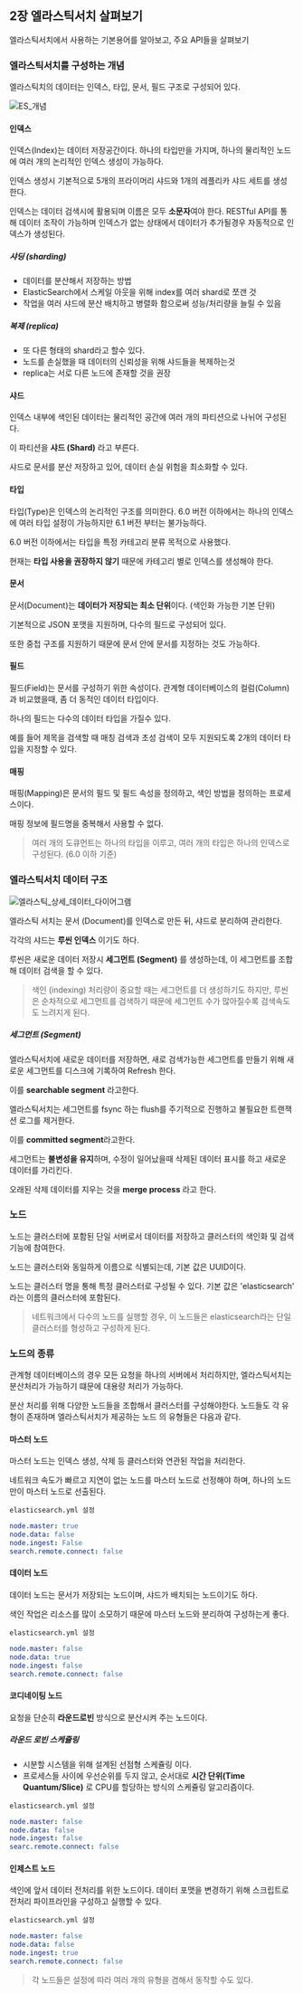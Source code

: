 ## 2장 엘라스틱서치 살펴보기



엘라스틱서치에서 사용하는 기본용어를 알아보고, 주요 API들을 살펴보기





### 엘라스틱서치를 구성하는 개념



엘라스틱치의 데이터는 인덱스, 타입, 문서, 필드 구조로 구성되어 있다.



![ES_개념](../images/ES_개념.png)



#### 인덱스



인덱스(Index)는 데이터 저장공간이다. 하나의 타입만을 가지며, 하나의 물리적인 노드에 여러 개의 논리적인 인덱스 생성이 가능하다. 

인덱스 생성시 기본적으로 5개의 프라이머리 샤드와 1개의 레플리카 샤드 세트를 생성한다.

인덱스는 데이터 검색시에 활용되며 이름은 모두 **소문자**여야 한다. RESTful API를 통해 데이터 조작이 가능하며 인덱스가 없는 상태에서 데이터가 추가될경우 자동적으로 인덱스가 생성된다.



##### 샤딩 (sharding)

- 데이터를 분산해서 저장하는 방법
- ElasticSearch에서 스케일 아웃을 위해 index를 여러 shard로 쪼갠 것
- 작업을 여러 샤드에 분산 배치하고 병렬화 함으로써 성능/처리량을 늘릴 수 있음



##### 복제 (replica)

- 또 다른 형태의 shard라고 할수 있다.
- 노드를 손실했을 때 데이터의 신뢰성을 위해 샤드들을 복제하는것
- replica는 서로 다른 노드에 존재할 것을 권장



#### 샤드



인덱스 내부에 색인된 데이터는 물리적인 공간에 여러 개의 파티션으로 나뉘어 구성된다.

이 파티션을 **샤드 (Shard)** 라고 부른다.

샤드로 문서를 분산 저장하고 있어, 데이터 손실 위험을 최소화할 수 있다.



#### 타입



타입(Type)은 인덱스의 논리적인 구조를 의미한다. 6.0 버전 이하에서는 하나의 인덱스에 여러 타입 설정이 가능하지만 6.1 버전 부터는 불가능하다.

6.0 버전 이하에서는 타입을 특정 카테고리 분류 목적으로 사용했다.

현재는 **타입 사용을 권장하지 않기** 때문에 카테고리 별로 인덱스를 생성해야 한다.



#### 문서



문서(Document)는 **데이터가 저장되는 최소 단위**이다. (색인화 가능한 기본 단위)

기본적으로 JSON 포맷을 지원하며, 다수의 필드로 구성되어 있다.

또한 중첩 구조를 지원하기 때문에 문서 안에 문서를 지정하는 것도 가능하다.



#### 필드



필드(Field)는 문서를 구성하기 위한 속성이다. 관계형 데이터베이스의 컬럼(Column)과 비교했을때, 좀 더 동적인 데이터 타입이다.

하나의 필드는 다수의 데이터 타입을 가질수 있다.

예를 들어 제목을 검색할 때 매칭 검색과 초성 검색이 모두 지원되도록 2개의 데이터 타입을 지정할 수 있다.





#### 매핑



매핑(Mapping)은 문서의 필드 및 필드 속성을 정의하고, 색인 방법을 정의하는 프로세스이다.

매핑 정보에 필드명을 중복해서 사용할 수 없다.



> 여러 개의 도큐먼트는 하나의 타입을 이루고, 여러 개의 타입은 하나의 인덱스로 구성된다. (6.0 이하 기준)





### 엘라스틱서치 데이터 구조





![엘라스틱_상세_데이터_다이어그램](../images/엘라스틱_상세_데이터_다이어그램.png)





엘라스틱 서치는 문서 (Document)를 인덱스로 만든 뒤, 샤드로 분리하여 관리한다.

각각의 샤드는 **루씬 인덱스** 이기도 하다.



루씬은 새로운 데이터 저장시 **세그먼트 (Segment)** 를 생성하는데, 이 세그먼트를 조합해 데이터 검색을 할 수 있다.

> 색인 (indexing) 처리량이 중요할 때는 세그먼트를 더 생성하기도 하지만, 루씬은 순차적으로 세그먼트를 검색하기 때문에 세그먼트 수가 많아질수록 검색속도도 느려지게 된다.



##### 세그먼트 (Segment)



엘라스틱서치에 새로운 데이터를 저장하면, 새로 검색가능한 세그먼트를 만들기 위해 새로운 세그먼트를 디스크에 기록하여 Refresh 한다. 

이를 **searchable segment** 라고한다.

엘라스틱서치는 세그먼트를 fsync 하는 flush를 주기적으로 진행하고 불필요한 트랜잭션 로그를 제거한다.

이를 **committed segment**라고한다.



세그먼트는 **불변성을 유지**하며, 수정이 일어났을때 삭제된 데이터 표시를 하고 새로운 데이터를 가리킨다.

오래된 삭제 데이터를 지우는 것을 **merge process** 라고 한다.





### 노드



노드는 클러스터에 포함된 단일 서버로서 데이터를 저장하고 클러스터의 색인화 및 검색기능에 참여한다.

노드는 클러스터와 동일하게 이름으로 식별되는데, 기본 값은 UUID이다.



노드는 클러스터 명을 통해 특정 클러스터로 구성될 수 있다. 기본 값은 'elasticsearch' 라는 이름의 클러스터에 포함된다.

> 네트워크에서 다수의 노드를 실행할 경우, 이 노드들은 elasticsearch라는 단일 클러스터를 형성하고 구성하게 된다.



### 노드의 종류



관계형 데이터베이스의 경우 모든 요청을 하나의 서버에서 처리하지만, 엘라스틱서치는 분산처리가 가능하기 떄문에 대용량 처리가 가능하다.

분산 처리를 위해 다양한 노드들을 조합해서 클러스터를 구성해야한다. 노드들도 각 유형이 존재하며 엘라스틱서치가 제공하는 노드 의 유형들은 다음과 같다.





#### 마스터 노드



마스터 노드는 인덱스 생성, 삭제 등 클러스터와 연관된 작업을 처리한다.

네트워크 속도가 빠르고 지연이 없는 노드를 마스터 노드로 선정해야 하며, 하나의 노드만이 마스터 노드로 선출된다.



`elasticsearch.yml 설정` 

````yaml
node.master: true
node.data: false
node.ingest: False
search.remote.connect: false
````



#### 데이터 노드



데이터 노드는 문서가 저장되는 노드이며, 샤드가 배치되는 노드이기도 하다.

색인 작업은 리소스를 많이 소모하기 때문에 마스터 노드와 분리하여 구성하는게 좋다.



`elasticsearch.yml 설정`

````yaml
node.master: false
node.data: true
node.ingest: false
search.remote.connect: false
````



#### 코디네이팅 노드



요청을 단순히 **라운드로빈** 방식으로 분산시켜 주는 노드이다.



##### 라운드 로빈 스케쥴링

- 시분할 시스템을 위해 설계된 선점형 스케쥴링 이다.
- 프로세스들 사이에 우선순위를 두지 않고, 순서대로 **시간 단위(Time Quantum/Slice)** 로 CPU를 할당하는 방식의 스케쥴링 알고리즘이다.



`elasticsearch.yml 설정`

````yaml
node.master: false
node.data: false
node.ingest: false
searc.remote.connect: false
````



#### 인제스트 노드



색인에 앞서 데이터 전처리를 위한 노드이다. 데이터 포맷을 변경하기 위해 스크립트로 전처리 파이프라인을 구성하고 실행할 수 있다.



`elasticsearch.yml 설정`

````yaml
node.master: false
node.data: false
node.ingest: true
search.remote.connect: false
````



> 각 노드들은 설정에 따라  여러 개의 유형을 겸해서 동작할 수도 있다.

